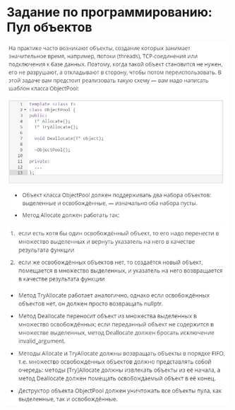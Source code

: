 # Задание по программированию: Пул объектов
![image](./../../assets/101.jpg)
![image](./../../assets/102.jpg)
